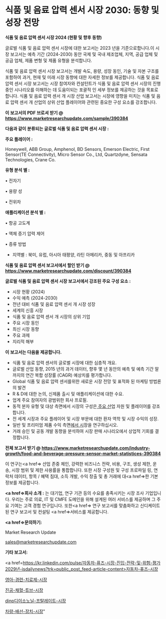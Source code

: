 # 식품 및 음료 압력 센서 시장 2030: 동향 및 성장 전망

<strong>식품 및 음료 압력 센서 시장 2024 (현황 및 향후 동향)</strong>

글로벌 식품 및 음료 압력 센서 시장에 대한 보고서는 2023 년을 기준으로합니다.이 시장 보고서는 예측 기간 (2024-2030) 동안 국제 및 국내 제조업체, 지역, 공급 업체 및 공급 업체, 제품 변형 및 제품 유형을 분석합니다.

식품 및 음료 압력 센서 시장 보고서는 개발 속도, 용량, 성장 동인, 기술 및 자본 구조를 포함하여 과거, 현재 및 미래 시장 동향에 대한 자세한 정보를 제공합니다. 식품 및 음료 압력 센서 시장 보고서는 시장 참여자와 컨설턴트가 식품 및 음료 압력 센서 시장의 진행중인 시나리오를 이해하는 데 도움이되는 포괄적 인 세부 정보를 제공하는 것을 목표로합니다. 식품 및 음료 압력 센서 개 시장 산업 보고서는 시장에 영향을 미치는 식품 및 음료 압력 센서 개 산업의 상위 산업 플레이어와 관련된 중요한 구성 요소를 강조합니다.



<strong>이 보고서의 PDF 브로셔 받기 @ <a href=https://www.marketresearchupdate.com/sample/390384>https://www.marketresearchupdate.com/sample/390384</a></strong>



<strong>다음과 같이 분류되는 글로벌 식품 및 음료 압력 센서 시장 :</strong>



<strong>주요 플레이어 :</strong>

Honeywell, ABB Group, Amphenol, BD Sensors, Emerson Electric, First Sensor(TE Connectivity), Micro Sensor Co., Ltd, Quartzdyne, Sensata Technologies, Crane Co.



<strong>유형 분석 별 :</strong>

• 전자기

• 용량 성

• 전위차



<strong>애플리케이션 분석 별 :</strong>

• 항공 고도계

• 액체 증기 압력 제어

• 증류 방법

<ul>
  <li>지역별 : 북미, 유럽, 아시아 태평양, 라틴 아메리카, 중동 및 아프리카</li>
</ul>


<strong>식품 및 음료 압력 센서 보고서에서 할인 받기 @ <a href=https://www.marketresearchupdate.com/discount/390384>https://www.marketresearchupdate.com/discount/390384</a></strong>



<strong>글로벌 식품 및 음료 압력 센서 시장 보고서에서 강조된 주요 구성 요소 :</strong>
<ul>
  <li>시장 현황 (2024)</li>
  <li>수익 예측 (2024-2030)</li>
  <li>전년 대비 식품 및 음료 압력 센서 개 시장 성장</li>
  <li>세계의 신흥 시장</li>
  <li>식품 및 음료 압력 센서 개 시장의 상위 기업</li>
  <li>주요 시장 동인</li>
  <li>최신 시장 동향</li>
  <li>주요 과제</li>
  <li>지리적 해부</li>
</ul>


<strong>이 보고서는 다음을 제공합니다.</strong>
<ul>
  <li>식품 및 음료 압력 센서의 글로벌 시장에 대한 심층적 개요.</li>
  <li>글로벌 산업 동향, 2015 년의 과거 데이터, 향후 몇 년 동안의 예측 및 예측 기간 말까지의 연간 복합 성장률 (CAGR) 예상치를 평가합니다.</li>
  <li>Global 식품 및 음료 압력 센서를위한 새로운 시장 전망 및 표적화 된 마케팅 방법론의 발견</li>
  <li>R &amp; D에 대한 논의, 신제품 출시 및 애플리케이션에 대한 수요.</li>
  <li>업계 주요 참여자의 광범위한 회사 프로필.</li>
  <li>동적 분자 유형 및 대상 측면에서 시장의 구성은<a href=> 주요 산</a>업 자원 및 플레이어를 강조합니다.</li>
  <li>전 세계 시장과 주요 플레이어 및 시장 부문에 대한 환자 역학 및 시장 수익의 성장.</li>
  <li>일반 및 프리미엄 제품 수익 측면<a href=>에서 시</a>장을 연구하십시오.</li>
  <li>거래 승인 및 공동 개발 동향을 분석하여 시장 판매 시나리오에서 상업적 기회를 결정합니다.</li>
</ul>



<strong>전체 보고서 받기 @ <a href=https://www.marketresearchupdate.com/industry-growth/food-and-beverage-pressure-sensor-market-statistices-390384>https://www.marketresearchupdate.com/industry-growth/food-and-beverage-pressure-sensor-market-statistices-390384</a></strong>

이 연구는<a href=> 산업 존중</a> 체인, 강력한 비즈니스 전략, 비용, 구조, 생성 제한, 운송, 시장 범위 및 제한 사용률을 통합합니다. 또한 시장 구성원 및 구성 프로파일 링, 연락처 데이터, 항목 / 혜택 침대, 소득 개발, 수익 창출 및 총 거래에 대<a href=>한 기본 </a>정보를 제공합니다.



<strong><a href=>회사 소</a>개 :</strong>
는 대기업, 연구 기관 등의 수요를 충족시키는 시장 조사 기업입니다. 우리는 주로 의료, IT 및 CMFE 도메인을 위해 설계된 여러 서비스를 제공하며 그 주요 기여는 고객 경험 연구입니다. 또한<a href=> 연구 보</a>고서를 맞춤화하고 신디케이트 된 연구 보고서 및 컨설팅 <a href=>서비스</a>를 제공합니다.



<strong><a href=>문의하기:</a></strong>

Market Research Update

sales@marketresearchupdate.com



<strong>기타 보고서:</strong>

<a href=https://kr.linkedin.com/pulse/자동차-퓨즈-시장-진입-전략-및-위험-평가2029년-isdailynews?trk=public_post_feed-article-content>자동차-퓨즈-시장</a>

<a href=https://www.linkedin.com/pulse/영아-경련-치료제-시장-경쟁-분석-및-성장-잠재력-2029-market-matrix-musings-analysis/>영아-경련-치료제-시장</a>

<a href=https://www.linkedin.com/pulse/진공-채혈-튜브-시장-현재-및-미래-성장-2029-survey-savvy-insights-360-analysis-okxcf/>진공-채혈-튜브-시장</a>

<a href=https://www.linkedin.com/pulse/dinp디이소노닐-프탈레이트-시장-동향-및-성장-전망-isdailynews-ag2sf/>dinp디이소노닐-프탈레이트-시장</a>

<a href=https://www.linkedin.com/pulse/차량-배선-장치-시장-경쟁-분석-및-성장-잠재력-2030-consumer-connection-compendium-ana-emzyf/>차량-배선-장치-시장</a>"
